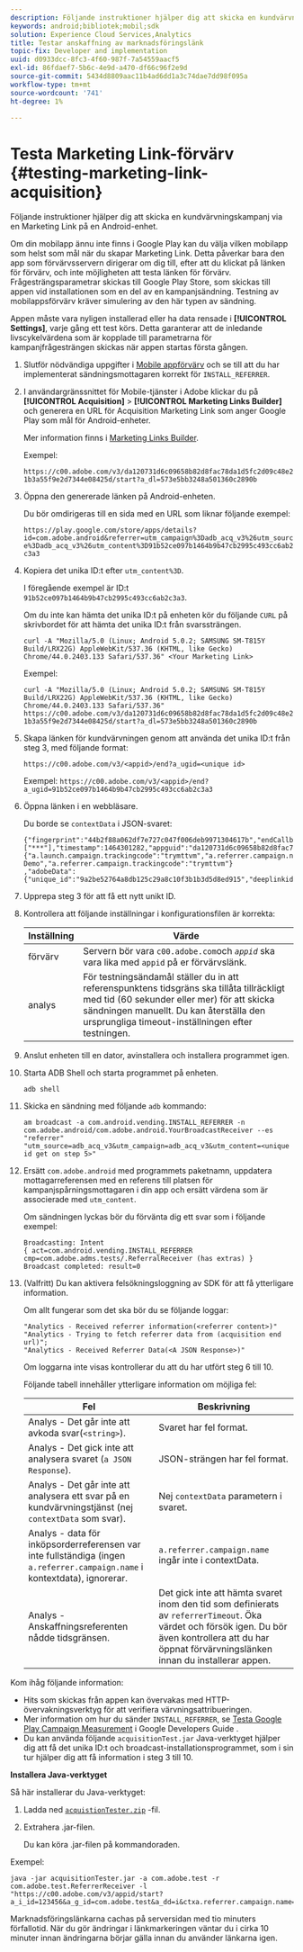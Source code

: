 ```yaml
---
description: Följande instruktioner hjälper dig att skicka en kundvärvningskampanj via en Marketing Link på en Android-enhet.
keywords: android;bibliotek;mobil;sdk
solution: Experience Cloud Services,Analytics
title: Testar anskaffning av marknadsföringslänk
topic-fix: Developer and implementation
uuid: d0933dcc-8fc3-4f60-987f-7a54559aacf5
exl-id: 86fdaef7-5b6c-4e9d-a470-df66c96f2e9d
source-git-commit: 5434d8809aac11b4ad6dd1a3c74dae7dd98f095a
workflow-type: tm+mt
source-wordcount: '741'
ht-degree: 1%

---
```


# Testa Marketing Link-förvärv {#testing-marketing-link-acquisition}

Följande instruktioner hjälper dig att skicka en kundvärvningskampanj via en Marketing Link på en Android-enhet.

Om din mobilapp ännu inte finns i Google Play kan du välja vilken mobilapp som helst som mål när du skapar Marketing Link. Detta påverkar bara den app som förvärvsservern dirigerar om dig till, efter att du klickat på länken för förvärv, och inte möjligheten att testa länken för förvärv. Frågesträngsparametrar skickas till Google Play Store, som skickas till appen vid installationen som en del av en kampanjsändning. Testning av mobilappsförvärv kräver simulering av den här typen av sändning.

Appen måste vara nyligen installerad eller ha data rensade i **[!UICONTROL Settings]**, varje gång ett test körs. Detta garanterar att de inledande livscykelvärdena som är kopplade till parametrarna för kampanjfrågesträngen skickas när appen startas första gången.

1. Slutför nödvändiga uppgifter i [Mobile appförvärv](/help/android/acquisition-main/acquisition.md) och se till att du har implementerat sändningsmottagaren korrekt för `INSTALL_REFERRER`.
1. I användargränssnittet för Mobile-tjänster i Adobe klickar du på  **[!UICONTROL Acquisition]** > **[!UICONTROL Marketing Links Builder]** och generera en URL för Acquisition Marketing Link som anger Google Play som mål för Android-enheter.

   Mer information finns i [Marketing Links Builder](/help/using/acquisition-main/c-marketing-links-builder/c-marketing-links-builder.md).

   Exempel:

   `https://c00.adobe.com/v3/da120731d6c09658b82d8fac78da1d5fc2d09c48e21b3a55f9e2d7344e08425d/start?a_dl=573e5bb3248a501360c2890b`

1. Öppna den genererade länken på Android-enheten.

   Du bör omdirigeras till en sida med en URL som liknar följande exempel:

   `https://play.google.com/store/apps/details?id=com.adobe.android&referrer=utm_campaign%3Dadb_acq_v3%26utm_source%3Dadb_acq_v3%26utm_content%3D91b52ce097b1464b9b47cb2995c493cc6ab2c3a3`

1. Kopiera det unika ID:t efter `utm_content%3D`.

   I föregående exempel är ID:t `91b52ce097b1464b9b47cb2995c493cc6ab2c3a3`.

   Om du inte kan hämta det unika ID:t på enheten kör du följande `CURL` på skrivbordet för att hämta det unika ID:t från svarssträngen.

   `curl -A "Mozilla/5.0 (Linux; Android 5.0.2; SAMSUNG SM-T815Y Build/LRX22G) AppleWebKit/537.36 (KHTML, like Gecko) Chrome/44.0.2403.133 Safari/537.36" <Your Marketing Link>`

   Exempel:

   `curl -A "Mozilla/5.0 (Linux; Android 5.0.2; SAMSUNG SM-T815Y Build/LRX22G) AppleWebKit/537.36 (KHTML, like Gecko) Chrome/44.0.2403.133 Safari/537.36" https://c00.adobe.com/v3/da120731d6c09658b82d8fac78da1d5fc2d09c48e21b3a55f9e2d7344e08425d/start?a_dl=573e5bb3248a501360c2890b`

1. Skapa länken för kundvärvningen genom att använda det unika ID:t från steg 3, med följande format:

   `https://c00.adobe.com/v3/<appid>/end?a_ugid=<unique id>`

   Exempel: `https://c00.adobe.com/v3/<appid>/end?a_ugid=91b52ce097b1464b9b47cb2995c493cc6ab2c3a3`

1. Öppna länken i en webbläsare.

   Du borde se `contextData` i JSON-svaret:

   ```
   {"fingerprint":"44b2f88a062df7e727c047f006deb9971304617b","endCallbacks":["***"],"timestamp":1464301282,"appguid":"da120731d6c09658b82d8fac78da1d5fc2d09c48e21b3a55f9e2d7344e08425d","contextData": 
   {"a.launch.campaign.trackingcode":"trymttvm","a.referrer.campaign.name":"Android Demo","a.referrer.campaign.trackingcode":"trymttvm"} 
   ,"adobeData":{"unique_id":"9a2be52764a8db125c29a8c10f3b1b3d5d8ed915","deeplinkid":"57476c26072932ec6d3a470b"}}.
   ```

1. Upprepa steg 3 för att få ett nytt unikt ID.
1. Kontrollera att följande inställningar i konfigurationsfilen är korrekta:

   | Inställning | Värde |
   |--- |--- |
   | förvärv | Servern bör vara `c00.adobe.com`och      *`appid`*  ska vara lika med `appid` på er förvärvslänk. |
   | analys | För testningsändamål ställer du in att referenspunktens tidsgräns ska tillåta tillräckligt med tid (60 sekunder eller mer) för att skicka sändningen manuellt. Du kan återställa den ursprungliga timeout-inställningen efter testningen. |

1. Anslut enheten till en dator, avinstallera och installera programmet igen.
1. Starta ADB Shell och starta programmet på enheten.

   ```
   adb shell
   ```

1. Skicka en sändning med följande `adb` kommando:

   ```
   am broadcast -a com.android.vending.INSTALL_REFERRER -n com.adobe.android/com.adobe.android.YourBroadcastReceiver --es "referrer" "utm_source=adb_acq_v3&utm_campaign=adb_acq_v3&utm_content=<unique id get on step 5>"
   ```

1. Ersätt `com.adobe.android` med programmets paketnamn, uppdatera mottagarreferensen med en referens till platsen för kampanjspårningsmottagaren i din app och ersätt värdena som är associerade med `utm_content`.

   Om sändningen lyckas bör du förvänta dig ett svar som i följande exempel:

   ```
   Broadcasting: Intent 
   { act=com.android.vending.INSTALL_REFERRER cmp=com.adobe.adms.tests/.ReferralReceiver (has extras) } 
   Broadcast completed: result=0 
   ```

1. (Valfritt) Du kan aktivera felsökningsloggning av SDK för att få ytterligare information.

   Om allt fungerar som det ska bör du se följande loggar:

   ```
   "Analytics - Received referrer information(<referrer content>)" 
   "Analytics - Trying to fetch referrer data from (acquisition end url)"; 
   "Analytics - Received Referrer Data(<A JSON Response>)"
   ```

   Om loggarna inte visas kontrollerar du att du har utfört steg 6 till 10.

   Följande tabell innehåller ytterligare information om möjliga fel:

   | Fel | Beskrivning |
   |--- |--- |
   | Analys - Det går inte att avkoda svar(`<string>`). | Svaret har fel format. |
   | Analys - Det gick inte att analysera svaret (`a JSON Response`). | JSON-strängen har fel format. |
   | Analys - Det går inte att analysera ett svar på en kundvärvningstjänst (nej `contextData` som svar). | Nej  `contextData`  parametern i svaret. |
   | Analys - data för inköpsorderreferensen var inte fullständiga (ingen `a.referrer.campaign.name` i kontextdata), ignorerar. | `a.referrer.campaign.name` ingår inte i contextData. |
   | Analys - Anskaffningsreferenten nådde tidsgränsen. | Det gick inte att hämta svaret inom den tid som definierats av `referrerTimeout`. Öka värdet och försök igen.  Du bör även kontrollera att du har öppnat förvärvningslänken innan du installerar appen. |

Kom ihåg följande information:

* Hits som skickas från appen kan övervakas med HTTP-övervakningsverktyg för att verifiera värvningsattribueringen.
* Mer information om hur du sänder `INSTALL_REFERRER`, se [Testa Google Play Campaign Measurement](https://developers.google.com/analytics/solutions/testing-play-campaigns) i Google Developers Guide .
* Du kan använda följande `acquisitionTest.jar` Java-verktyget hjälper dig att få det unika ID:t och broadcast-installationsprogrammet, som i sin tur hjälper dig att få information i steg 3 till 10.

**Installera Java-verktyget**

Så här installerar du Java-verktyget:

1. Ladda ned [`acquistionTester.zip`](../assets/acquisitionTester.zip) -fil.
1. Extrahera .jar-filen.

   Du kan köra .jar-filen på kommandoraden.

Exempel:

```
java -jar acquisitionTester.jar -a com.adobe.test -r com.adobe.test.ReferrerReceiver -l "https://c00.adobe.com/v3/appid/start?a_i_id=123456&a_g_id=com.adobe.test&a_dd=i&ctxa.referrer.campaign.name=name&ctxa.referrer.campaign.trackingcode=1234
```

Marknadsföringslänkarna cachas på serversidan med tio minuters förfallotid. När du gör ändringar i länkmarkeringen väntar du i cirka 10 minuter innan ändringarna börjar gälla innan du använder länkarna igen.
